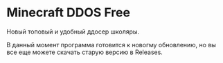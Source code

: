# Minecraft DDOS Free

Новый топовый и удобный ддосер школяры.

В данный момент программа готовится к новогму обновлению, но вы все еще можете скачать старую версию в Releases.

